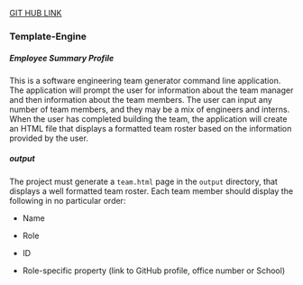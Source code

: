 [GIT HUB LINK](https://github.com/anu-dam/Template-Engine)

### Template-Engine
##### Employee Summary Profile

This is a software engineering team generator command line application. The application will prompt the user for information about the team manager and then information about the team members. The user can input any number of team members, and they may be a mix of engineers and interns. When the user has completed building the team, the application will create an HTML file that displays a formatted team roster based on the information provided by the user. 
  
##### output

The project must generate a `team.html` page in the `output` directory, that displays a well formatted team roster. Each team member should display the following in no particular order:

  * Name

  * Role

  * ID

  * Role-specific property (link to GitHub profile, office number or School)
  
